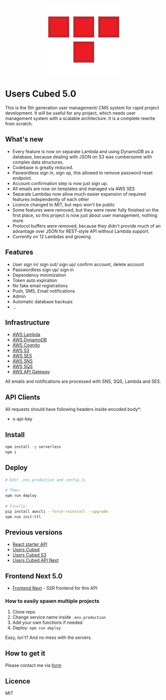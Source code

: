 <p align="center">
  <a href="https://talaikis.com/">
    <img alt="Talaikis Ltd." src="https://github.com/TalaikisInc/talaikis.com_react/blob/master/media/logo.png" width="228">
  </a>
</p>

# Users Cubed 5.0

This is the 5th generation user management/ CMS system for rapid project development. It will be useful for any project, which needs user management system with a scalable architecture. It is a complete rewrite from scratch.

## What's new

* Every feature is now on separate Lambda and using DynamoDB as a database, because dealing with JSON on S3 was cumbersome with complex data structures.
* Codebase is greatly reduced.
* Paswordless sign in, sign up, this allowed to remove password reset endpoint.
* Account confirmation step is now just sign up.
* All emails are now on templates and managed via AWS SES
* Separate Lambdas now allow much easier expansion of required features independently of each other
* Licence changed to MIT, but repo won't be public
* Some features were removed, but they were never fully finished on the first place, so this project is now just about user management, nothing more
* Protocol buffers were removed, because they didn't provide much of an advantage over JSON for REST-style API without Lambda support.
* Currently on 12 Lambdas and growing

## Features

* User sign in/ sign out/ sign up/ confirm account, delete account
* Passwordless sign up/ sign in
* Dependency minimization
* Token auto expiration
* No fake email registrations
* Push, SMS, Email notifications
* Admin
* Automatic database backups
* ...

## Infrastructure

* [AWS Lambda](https://aws.amazon.com/lambda/)
* [AWS DynamoDB](https://aws.amazon.com/dynamodb/)
* [AWS Cognito](https://aws.amazon.com/cognito/)
* [AWS S3](https://aws.amazon.com/s3/)
* [AWS SES](https://aws.amazon.com/ses/)
* [AWS SNS](https://aws.amazon.com/sns/)
* [AWS SQS](https://aws.amazon.com/sqs/)
* [AWS API Gateway](https://aws.amazon.com/api-gateway/)

All emails and notifications are processed with SNS, SQS, Lambda and SES.

## API Clients

All requests should have following headers inside encoded body*:

* x-api-key

## Install

```bash
npm install -g serverless
npm i
```

## Deploy

```bash
# Edit .env.production and config.js

# Then:
npm run deploy

# Finally:
pip install awscli --force-reinstall --upgrade
npm run init:ttl
```

## Previous versions

* [React starter API](https://github.com/TalaikisInc/react_starter_api)
* [Users Cubed](https://github.com/TalaikisInc/users-cubed)
* [Users Cubed S3](https://github.com/TalaikisInc/users-cubed-s3)
* [Users Cubed API Next](https://github.com/TalaikisInc/users-cubed-api-next)

## Frontend Next 5.0

* [Frontend Next](https://github.com/TalaikisInc/frontend-next) - SSR frontend for this API

### How to easily spawn multiple projects

1. Clone repo
2. Change service name inside `.env.production`
3. Add your own functions if needed
4. Deploy: `npm run deploy`

Easy, isn't? And no mess with the servers.

## How to get it

Please contact me via [form](https://talaikis.com)

## Licence

MIT
